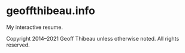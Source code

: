 # geoffthibeau.info

My interactive resume.

Copyright 2014&ndash;2021 Geoff Thibeau unless otherwise noted. All rights reserved.
